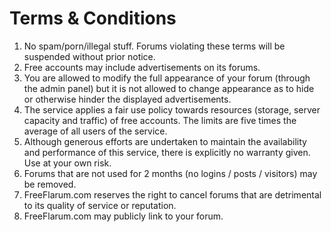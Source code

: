 # Terms & Conditions

1. No spam/porn/illegal stuff. Forums violating these terms will be suspended without prior notice.
1. Free accounts may include advertisements on its forums.
1. You are allowed to modify the full appearance of your forum (through the admin panel) but it is not allowed to change appearance as to hide or otherwise hinder the displayed advertisements.
1. The service applies a fair use policy towards resources (storage, server capacity and traffic) of free accounts. The limits are five times the average of all users of the service.
1. Although generous efforts are undertaken to maintain the availability and performance of this service, there is explicitly no warranty given. Use at your own risk.
1. Forums that are not used for 2 months (no logins / posts / visitors) may be removed.
1. FreeFlarum.com reserves the right to cancel forums that are detrimental to its quality of service or reputation.
1. FreeFlarum.com may publicly link to your forum.